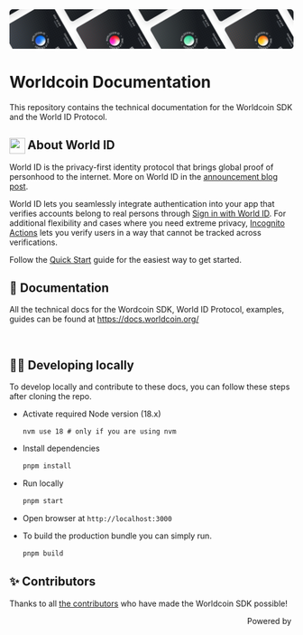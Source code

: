 <a href="https://worldcoin.org/world-id">
  <img src="/public/images/shared-readme/readme-header.png" alt="" />
</a>

# Worldcoin Documentation

This repository contains the technical documentation for the Worldcoin SDK and the World ID Protocol.

<!-- WORLD-ID-SHARED-README-TAG:START - Do not remove or modify this section directly -->
<!-- The contents of this file are inserted to all World ID repositories to provide general context on World ID. -->

## <img align="left" width="28" height="28" src="https://raw.githubusercontent.com/worldcoin/world-id-docs/main/public/images/shared-readme/readme-world-id.png" alt="" style="margin-right: 0; padding-right: 4px;" /> About World ID

World ID is the privacy-first identity protocol that brings global proof of personhood to the internet. More on World ID in the [announcement blog post](https://worldcoin.org/blog/announcements/introducing-world-id-and-sdk).

World ID lets you seamlessly integrate authentication into your app that verifies accounts belong to real persons through [Sign in with World ID](https://docs.worldcoin.org/id/sign-in). For additional flexibility and cases where you need extreme privacy, [Incognito Actions](https://docs.worldcoin.org/id/incognito-actions) lets you verify users in a way that cannot be tracked across verifications.

Follow the [Quick Start](https://docs.worldcoin.org/quick-start) guide for the easiest way to get started.

## 📄 Documentation

All the technical docs for the Wordcoin SDK, World ID Protocol, examples, guides can be found at https://docs.worldcoin.org/

<a href="https://docs.worldcoin.org">
  <p align="center">
    <picture align="center">
      <source media="(prefers-color-scheme: dark)" srcset="https://raw.githubusercontent.com/worldcoin/world-id-docs/main/public/images/shared-readme/visit-documentation-dark.png" height="50px" />
      <source media="(prefers-color-scheme: light)" srcset="https://raw.githubusercontent.com/worldcoin/world-id-docs/main/public/images/shared-readme/visit-documentation-light.png" height="50px" />
      <img />
    </picture>
  </p>
</a>

<!-- WORLD-ID-SHARED-README-TAG:END -->

## 🧑‍💻 Developing locally

To develop locally and contribute to these docs, you can follow these steps after cloning the repo.

-   Activate required Node version (18.x)

    ```
    nvm use 18 # only if you are using nvm
    ```

-   Install dependencies
    ```bash
    pnpm install
    ```
-   Run locally
    ```bash
    pnpm start
    ```
-   Open browser at `http://localhost:3000`
-   To build the production bundle you can simply run.
    ```bash
    pnpm build
    ```

## ✨ Contributors

Thanks to all [the contributors](CONTRIBUTING.md) who have made the Worldcoin SDK possible!

<p align="right"> Powered by
  <a href="https://worldcoin.org">
    <picture align="right">
      <source media="(prefers-color-scheme: light)" srcset="public/worldcoin-logo.svg" height="24" />
      <source media="(prefers-color-scheme: dark)" srcset="public/worldcoin-logo-white.svg" height="24" />
      <img />
    </picture>
  </a>
</p>
